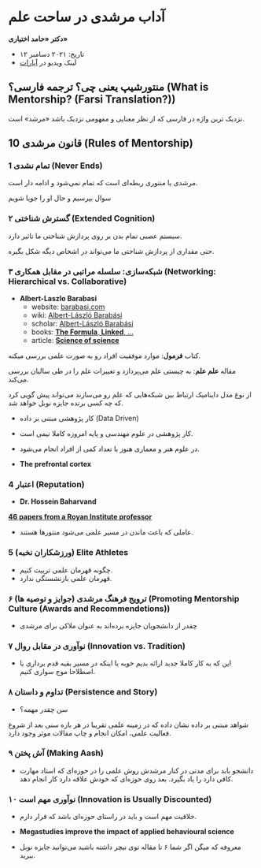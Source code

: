 # آداب مرشدی در ساحت علم

**دکتر «حامد اختیاری»**

- تاریخ: ۲۰۲۱ دسامبر ۱۲
- لینک ویدیو در [آپارات](https://www.aparat.com/v/sRPfw)

## منتورشیپ یعنی چی؟ ترجمه فارسی؟ (What is Mentorship? (Farsi Translation?))

نزدیک ترین واژه در فارسی که از نظر معنایی و مفهومی نزدیک باشد «مرشد» است.

## 10 قانون مرشدی (Rules of Mentorship)

### 1 تمام نشدی (Never Ends)

مرشدی یا منتوری ربطه‌ای است که تمام نمی‌شود و ادامه دار است.

سوال بپرسیم و حال او را جویا شویم

### ۲ گسترش شناختی (Extended Cognition)

سیستم عصبی تمام بدن بر روی پردازش شناختی ما تاثیر دارد.

حتی مقداری از پردازش شناختی ما می‌تواند در اشخاص دیگه شکل بگیره.

### ۳ شبکه‌سازی: سلسله مراتبی در مقابل همکاری (Networking: Hierarchical vs. Collaborative)

- **Albert-Laszlo Barabasi**
	- website: [barabasi.com](https://barabasi.com/)
	- wiki: [Albert-László Barabási](https://en.wikipedia.org/wiki/Albert-L%C3%A1szl%C3%B3_Barab%C3%A1si)
	- scholar: [Albert-László Barabási](https://scholar.google.com/citations?user=vsj2slIAAAAJ&hl=en)
	- books: [**The Formula**, **Linked**, ...](https://barabasi.com/book)
	- article: [**Science of science**](https://journals.iucr.org/j/issues/2021/02/00/xo0180/index.html)

کتاب **فرمول**: موارد موفقیت افراد رو به صورت علمی بررسی میکنه.

مقاله **علم علم**: به چیستی علم می‌پردازد و تغییرات علم را در طی سالیان بررسی می‌کند.

از نوع مدل داینامیک ارتباط بین شبکه‌هایی که علم رو می‌سازند می‌تواند پیش گویی کرد که چه کسی برنده جایزه نوبل خواهد شد.

- کار پژوهشی مبتنی بر داده (Data Driven)

- کار پژوهشی در علوم مهندسی و پایه امروزه کاملا تیمی است.
- در علوم هنر و معماری هنوز با تعداد کمی از افراد انجام می‌شود.


- **The prefrontal cortex**

### 4 اعتبار (Reputation)

- **Dr. Hossein Baharvand**

[**46 papers from a Royan Institute professor**](https://scienceintegritydigest.com/2020/11/11/46-papers-from-a-royan-institute-professor/)

- عاملی که باعث ماندن در مسیر علمی می‌شود منتور‌ها هستند.

### 5 (ورزشکاران نخبه) Elite Athletes

- چگونه قهرمان علمی تربیت کنیم.
- قهرمان علمی بازنشستگی ندارد.

### ۶ ترویج فرهنگ مرشدی (جوایز و توصیه ها) (Promoting Mentorship Culture (Awards and Recommendetions))

- چقدر از دانشجویان جایزه برده‌اند به عنوان ملاکی برای مرشدی

### ۷ نوآوری در مقابل روال (Innovation vs. Tradition)

- این که یه کار کاملا جدید ارائه بدیم خوبه یا اینکه در مسیر بقیه قدم برداری یا اصطلاحا موج سواری کنیم.

### ۸ تداوم و داستان (Persistence and Story)

- سن چقدر مهمه؟

شواهد مبتنی بر داده نشان داده که در زمینه علمی تقریبا در هر بازه سنی بعد از شروع فعالیت علمی، امکان انجام و چاپ مقالات موثر وجود دارد.

### ۹ آش پختن (Making Aash)

- دانشجو باید برای مدتی در کنار مرشدش روش علمی را در حوزه‌ای که استاد مهارت کافی دارد را یاد بگیرد. بعد روی حوزه‌ای که خودش علاقه دارد کار انجام دهد.

### ۱۰ نوآوری مهم است (Innovation is Usually Discounted)

- خلاقیت مهم است و باید در راستای حوزه‌ای باشد که قرار دارم.

- **Megastudies improve the impact of applied behavioural science**

- معروفه که میگن اگر شما ۶ تا مقاله توی نیچر داشته باشید می‌توانید جایزه نوبل ببرید.


